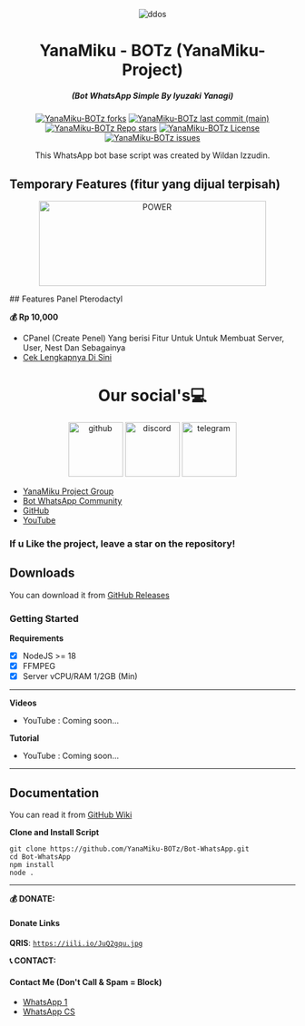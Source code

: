 <p align="center"><img src="https://iili.io/JuQuHMv.jpg" alt="ddos"></p>

<h1 align="center">YanaMiku - BOTz (YanaMiku-Project)</h1>
<em><h5 align="center">(Bot WhatsApp Simple By Iyuzaki Yanagi)</h5></em>

<p align="center">
<a href="#"><img alt="YanaMiku-BOTz forks" src="https://img.shields.io/github/forks/YanaMiku-BOTz/Bot-WhatsApp?style=for-the-badge"></a>
<a href="#"><img alt="YanaMiku-BOTz last commit (main)" src="https://img.shields.io/github/last-commit/YanaMiku-BOTz/Bot-WhatsApp/main?color=green&style=for-the-badge"></a>
<a href="#"><img alt="YanaMiku-BOTz Repo stars" src="https://img.shields.io/github/stars/YanaMiku-BOTz/Bot-WhatsApp?style=for-the-badge&color=yellow"></a>
<a href="#"><img alt="YanaMiku-BOTz License" src="https://img.shields.io/github/license/YanaMiku-BOTz/Bot-WhatsApp?color=orange&style=for-the-badge"></a>
<a href="https://github.com/YanaMiku-BOTz/Bot-WhatsApp/issues"><img alt="YanaMiku-BOTz issues" src="https://img.shields.io/github/issues/YanaMiku-BOTz/Bot-WhatsApp?color=purple&style=for-the-badge"></a>
  
<p align="center">This WhatsApp bot base script was created by Wildan Izzudin.</p>

## Temporary Features (fitur yang dijual terpisah)

<p align="center"><img src="https://iili.io/JuQl6o7.jpg" width="400px" height="150px" alt="POWER"></p>
## Features Panel Pterodactyl
 
 **💰 Rp 10,000**

   * CPanel (Create Penel) Yang berisi Fitur Untuk Untuk Membuat Server, User, Nest Dan Sebagainya
 * [Cek Lengkapnya Di Sini](https://yanamiku.shop/script/cpanel)

<h1 align="center">
Our social's💻
</h2> 

<div align="center">
   <img src="https://icon-library.com/images/github-icon-vector/github-icon-vector-27.jpg" width="96" height="96" alt="github" />
   <img src="https://iili.io/JuQAgBj.png"  width="96" height="96" alt="discord" />
   <img src="https://iili.io/JuQApEv.png" width="96" height="96" alt="telegram" />
</div>

 * [YanaMiku Project Group](https://chat.whatsapp.com/HzaF888SGaMJhEq24wP29B)
 * [Bot WhatsApp Community](https://chat.whatsapp.com/CHO2bZn9DEUKDKesKAp62A)
 * [GitHub](https://github.com/YanaMiku-BOTz)
 * [YouTube](https://www.youtube.com/@IyuzakiYanagi) 
### If u Like the project, leave a star on the repository!

## Downloads

You can download it from [GitHub Releases](https://github.com/YanaMiku-BOTz/Bot-WhatsApp/releases)

### Getting Started

**Requirements**

- [x] NodeJS >= 18
- [x] FFMPEG
- [x] Server vCPU/RAM 1/2GB (Min)
---

**Videos**

* YouTube : Coming soon...

**Tutorial**

* YouTube : Coming soon...
---

## Documentation

You can read it from [GitHub Wiki](https://github.com/YanaMiku-BOTz/YanaMiku-BOTz/wiki)

**Clone and Install Script**

```shell script
git clone https://github.com/YanaMiku-BOTz/Bot-WhatsApp.git
cd Bot-WhatsApp
npm install
node .
```

[github issues]: https://github.com/YanaMiku-BOTz/Bot-WhatsApp/issues 'enter'

---

**💰 DONATE:**
#### Donate Links

<b>QRIS</b>: <code>https://iili.io/JuQ2gqu.jpg</code></br>

**📞 CONTACT:**
#### Contact Me (Don't Call & Spam = Block)
 * [ WhatsApp 1 ](https://wa.me/6285793589243)
 * [ WhatsApp CS ](https://wa.me/6285775616873)

